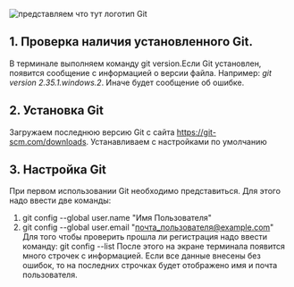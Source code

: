 ![представляем что тут логотип Git](Git-logo.svg_.png)
## 1. Проверка наличия установленного Git.
В терминале выполняем команду git version.Если Git установлен, появится сообщение с информацией о версии файла. Например: *git version 2.35.1.windows.2*. Иначе будет сообщение об ошибке.
## 2. Установка Git
Загружаем последнюю версию Git с сайта https://git-scm.com/downloads. Устанавливаем с настройками по умолчанию
## 3. Настройка Git
При первом использовании Git необходимо представиться. Для этого надо ввести две команды:
1. git config --global user.name "Имя Пользователя"
2. git config --global user.email "почта_пользователя@example.com"
Для того чтобы проверить прошла ли регистрация надо ввести команду:
 git config --list 
После этого на экране терминала появится много строчек с информацией.  Если все данные внесены без ошибок, то на последних строчках будет отображено имя и почта пользователя. 
